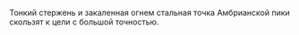 Тонкий стержень и закаленная огнем стальная точка Амбрианской пики скользят к цели с большой точностью.  